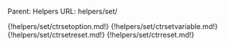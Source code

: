 Parent: Helpers
URL: helpers/set/

{!helpers/set/ctrsetoption.md!}
{!helpers/set/ctrsetvariable.md!}
{!helpers/set/ctrsetreset.md!}
{!helpers/set/ctrreset.md!}

